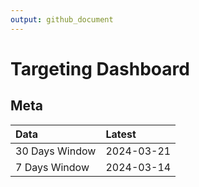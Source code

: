 ```yaml
---
output: github_document
---
```


# Targeting Dashboard



## Meta


|Data           |Latest     |
|:--------------|:----------|
|30 Days Window |2024-03-21 |
|7 Days Window  |2024-03-14 |
